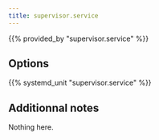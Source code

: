 ```yaml
---
title: supervisor.service
---
```


{{% provided_by "supervisor.service" %}}

## Options

{{% systemd_unit "supervisor.service" %}}

## Additionnal notes

Nothing here.